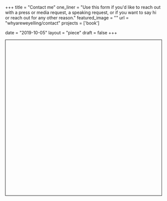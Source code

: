 +++
title = "Contact me"
one_liner = "Use this form if you'd like to reach out with a press or media request, a speaking request, or if you want to say hi or reach out for any other reason."
featured_image = ""
url = "whyareweyelling/contact"
projects = ['book']

date = "2019-10-05"
layout = "piece"
draft = false
+++

<div class="typeform-widget" data-url="https://buster.typeform.com/to/qivZSC" data-transparency="0" data-hide-headers=true data-hide-footer=true style="width: 100%; height: 500px; border: 1px solid #000;"></div> 

<script> (function() { var qs,js,q,s,d=document, gi=d.getElementById, ce=d.createElement, gt=d.getElementsByTagName, id="typef_orm_share", b="https://embed.typeform.com/"; if(!gi.call(d,id)) { js=ce.call(d,"script"); js.id=id; js.src=b+"embed.js"; q=gt.call(d,"script")[0]; q.parentNode.insertBefore(js,q) } })() </script>


